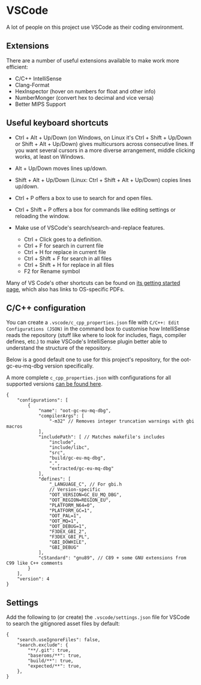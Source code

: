 # VSCode

A lot of people on this project use VSCode as their coding environment.

## Extensions

There are a number of useful extensions available to make work more efficient:

- C/C++ IntelliSense
- Clang-Format
- HexInspector (hover on numbers for float and other info)
- NumberMonger (convert hex to decimal and vice versa)
- Better MIPS Support




## Useful keyboard shortcuts

- Ctrl + Alt + Up/Down (on Windows, on Linux it's Ctrl + Shift + Up/Down or Shift + Alt + Up/Down) gives multicursors across consecutive lines. If you want several cursors in a more diverse arrangement, middle clicking works, at least on Windows.
- Alt + Up/Down moves lines up/down.
- Shift + Alt + Up/Down (Linux: Ctrl + Shift + Alt + Up/Down) copies lines up/down.
- Ctrl + P offers a box to use to search for and open files.
- Ctrl + Shift + P offers a box for commands like editing settings or reloading the window.

- Make use of VSCode's search/search-and-replace features.
    - Ctrl + Click goes to a definition.
    - Ctrl + F for search in current file
    - Ctrl + H for replace in current file
    - Ctrl + Shift + F for search in all files
    - Ctrl + Shift + H for replace in all files
    - F2 for Rename symbol

Many of VS Code's other shortcuts can be found on [its getting started page](https://code.visualstudio.com/docs/getstarted/keybindings), which also has links to OS-specific PDFs.

## C/C++ configuration

You can create a `.vscode/c_cpp_properties.json` file with `C/C++: Edit Configurations (JSON)` in the command box to customise how IntelliSense reads the repository (stuff like where to look for includes, flags, compiler defines, etc.) to make VSCode's IntelliSense plugin better able to understand the structure of the repository.

Below is a good default one to use for this project's repository, for the oot-gc-eu-mq-dbg version specifically.

A more complete `c_cpp_properties.json` with configurations for all supported versions [can be found here](c_cpp_properties.json).

```jsonc
{
    "configurations": [
        {
            "name": "oot-gc-eu-mq-dbg",
            "compilerArgs": [
                "-m32" // Removes integer truncation warnings with gbi macros
            ],
            "includePath": [ // Matches makefile's includes
                "include",
                "include/libc",
                "src",
                "build/gc-eu-mq-dbg",
                ".",
                "extracted/gc-eu-mq-dbg"
            ],
            "defines": [
                "_LANGUAGE_C", // For gbi.h
                // Version-specific
                "OOT_VERSION=GC_EU_MQ_DBG",
                "OOT_REGION=REGION_EU",
                "PLATFORM_N64=0",
                "PLATFORM_GC=1",
                "OOT_PAL=1",
                "OOT_MQ=1",
                "OOT_DEBUG=1",
                "F3DEX_GBI_2",
                "F3DEX_GBI_PL",
                "GBI_DOWHILE",
                "GBI_DEBUG"
            ],
            "cStandard": "gnu89", // C89 + some GNU extensions from C99 like C++ comments
        }
    ],
    "version": 4
}
```

## Settings

Add the following to (or create) the `.vscode/settings.json` file for VSCode to search the gitignored asset files by default:

```jsonc
{
    "search.useIgnoreFiles": false,
    "search.exclude": {
        "**/.git": true,
        "baseroms/**": true,
        "build/**": true,
        "expected/**": true,
    },
}
```
